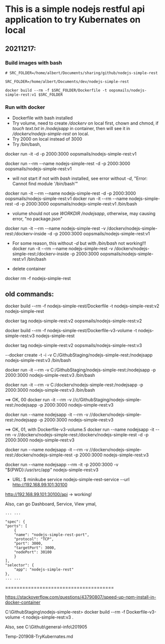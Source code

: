 
# This is a simple nodejs restful api application to try Kubernates on local

## 20211217:

### Build images with bash
```
# SRC_FOLDER=/home/albert/Documents/sharing/github/nodejs-simple-rest

SRC_FOLDER=/home/albert/Documents/dev/nodejs-simple-rest

docker build --rm -f $SRC_FOLDER/Dockerfile -t oopsmails/nodejs-simple-rest:v1 $SRC_FOLDER
```

### Run with docker

- Dockerfile with bash installed
- Try volume, need to create */dockerv* on local first, chown and chmod, if *touch text.txt* in */nodejsapp* in container, then will see it in */dockerv/nodejs-simple-rest* on local.
- Try 2000 on local instead of 3000
- Try /bin/bash, 

docker run -it -d -p 2000:3000 oopsmails/nodejs-simple-rest:v1

docker run --rm --name nodejs-simple-rest -d -p 2000:3000 oopsmails/nodejs-simple-rest:v1

- will not start if not with *bash* installed, see error without *-d*, "Error: Cannot find module '/bin/bash'"

docker run -it --rm --name nodejs-simple-rest -d -p 2000:3000 oopsmails/nodejs-simple-rest:v1
docker run -it --rm --name nodejs-simple-rest -d -p 2000:3000 oopsmails/nodejs-simple-rest:v1 /bin/bash


- volume should not use *WORKDIR /nodejsapp*, otherwise, may causing error, "no package.json"

docker run -it --rm --name nodejs-simple-rest -v /dockerv/nodejs-simple-rest:/dockerv-inside -d -p 2000:3000 oopsmails/nodejs-simple-rest:v1

- For some reason, this without *-d* but with */bin/bash* not working!!!
docker run -it --rm --name nodejs-simple-rest -v /dockerv/nodejs-simple-rest:/dockerv-inside -p 2000:3000 oopsmails/nodejs-simple-rest:v1 /bin/bash

- delete container

docker rm -f nodejs-simple-rest


## old commands:

docker build --rm -f nodejs-simple-rest/Dockerfile -t nodejs-simple-rest:v2 nodejs-simple-rest

docker tag nodejs-simple-rest:v2 oopsmails/nodejs-simple-rest:v2


docker build --rm -f nodejs-simple-rest/Dockerfile-v3-volume -t nodejs-simple-rest:v3 nodejs-simple-rest

docker tag nodejs-simple-rest:v2 oopsmails/nodejs-simple-rest:v3

--docker create -t -i -v C:/GithubStaging/nodejs-simple-rest:/nodejsapp nodejs-simple-rest:v3 /bin/bash


docker run -it --rm -v C:/GithubStaging/nodejs-simple-rest:/nodejsapp -p 2000:3000 nodejs-simple-rest:v3 /bin/bash

docker run -it --rm -v C:/dockerv/nodejs-simple-rest:/nodejsapp -p 2000:3000 nodejs-simple-rest:v3 /bin/bash

==> OK, 00
docker run -it --rm -v //c/GithubStaging/nodejs-simple-rest:/nodejsapp -p 2000:3000 nodejs-simple-rest:v3


docker run --name nodejsapp -it --rm -v //dockerv/nodejs-simple-rest:/nodejsapp -p 2000:3000 nodejs-simple-rest:v3


==> OK, 01, with Dockerfile-v3-volume.5
docker run --name nodejsapp -it --rm -v //dockerv/nodejs-simple-rest:/dockerv/nodejs-simple-rest -d -p 2000:3000 nodejs-simple-rest:v3

docker run --name nodejsapp -it --rm -v //dockerv/nodejs-simple-rest:/dockerv/nodejs-simple-rest -p 2000:3000 nodejs-simple-rest:v3


docker run --name nodejsapp --rm -it -p 2000:3000 -v "${PWD}:/usr/src/app" nodejs-simple-rest:v3

- URL:
$ minikube service nodejs-simple-rest-service --url
http://192.168.99.101:30100

http://192.168.99.101:30100/api -> working!


Also, can go Dashboard, Service, View ymal, 

```
... ...

"spec": {
"ports": [
    {
    "name": "nodejs-simple-rest-port",
    "protocol": "TCP",
    "port": 3000,
    "targetPort": 3000,
    "nodePort": 30100
    }
],
"selector": {
    "app": "nodejs-simple-rest"
},
... ...
```


======================================

https://stackoverflow.com/questions/43790807/speed-up-npm-install-in-docker-container


C:\GithubStaging\nodejs-simple-rest> docker build --rm -f Dockerfile-v3-volume -t nodejs-simple-rest:v3 .


Also, see C:\Github\general-info\201905

Temp-201908-TryKubernates.md





